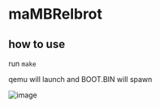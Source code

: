 # maMBRelbrot
## how to use
run `make`

qemu will launch and BOOT.BIN will spawn


![image](https://user-images.githubusercontent.com/39013925/190175817-d3c3828e-3086-4285-b143-d304c0e033d9.png)

